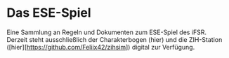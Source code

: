 # Das ESE-Spiel

Eine Sammlung an Regeln und Dokumenten zum ESE-Spiel des iFSR. Derzeit steht
ausschließlich der Charakterbogen (hier) und die ZIH-Station
([hier][https://github.com/Feliix42/zihsim]) digital zur Verfügung.
